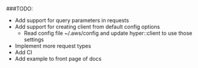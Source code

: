 ###TODO:
  - Add support for query parameters in requests
  - Add support for creating client from default config options
    - Read config file ~/.aws/config and update hyper::client to use those settings
  - Implement more request types
  - Add CI
  - Add example to front page of docs
